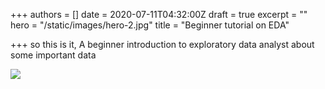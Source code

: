 +++
authors = []
date = 2020-07-11T04:32:00Z
draft = true
excerpt = ""
hero = "/static/images/hero-2.jpg"
title = "Beginner tutorial on EDA"

+++
so this is it, A beginner introduction to exploratory data analyst about some important data

![](/static/images/hero-2.jpg)